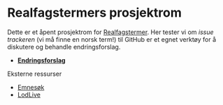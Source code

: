 Realfagstermers prosjektrom
==============

Dette er et åpent prosjektrom for [Realfagstermer](http://www.ub.uio.no/om/tjenester/emneord/realfagstermer.html). Her tester vi om *issue trackeren* (vi må finne en norsk term!) til GitHub er et egnet verktøy for å diskutere og behandle endringsforslag.

* [**Endringsforslag**](https://github.com/realfagstermer/realfagstermer/issues)


Eksterne ressurser
* [Emnesøk](http://app.uio.no/ub/emnesok/?id=UREAL)
* [LodLive](http://biblionaut.net/lodlive)
